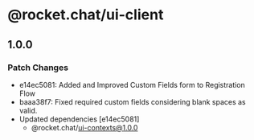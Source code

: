 # @rocket.chat/ui-client

## 1.0.0

### Patch Changes

- e14ec5081: Added and Improved Custom Fields form to Registration Flow
- baaa38f7: Fixed required custom fields considering blank spaces as valid.
- Updated dependencies [e14ec5081]
  - @rocket.chat/ui-contexts@1.0.0
